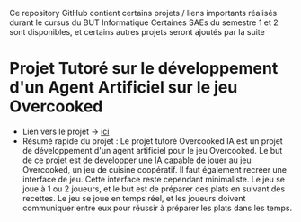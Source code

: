 Ce repository GitHub contient certains projets / liens importants réalisés durant le cursus du BUT Informatique
Certaines SAEs du semestre 1 et 2 sont disponibles, et certains autres projets seront ajoutés par la suite


# Projet Tutoré sur le développement d'un Agent Artificiel sur le jeu Overcooked
* Lien vers le projet -> [ici](https://github.com/ThomasRbn/PTUT_BERNARD_ROBINEAU_ROUYER_RUSSO)
* Résumé rapide du projet :
  Le projet tutoré Overcooked IA est un projet de développement d'un agent artificiel pour le jeu Overcooked. Le but de ce projet est de développer une IA capable de jouer au jeu Overcooked, un jeu de cuisine coopératif. Il faut également recréer une interface de jeu. Cette interface reste cependant minimaliste. Le jeu se joue à 1 ou 2 joueurs, et le but est de préparer des plats en suivant des recettes. Le jeu se joue en temps réel, et les joueurs doivent communiquer entre eux pour réussir à préparer les plats dans les temps.
